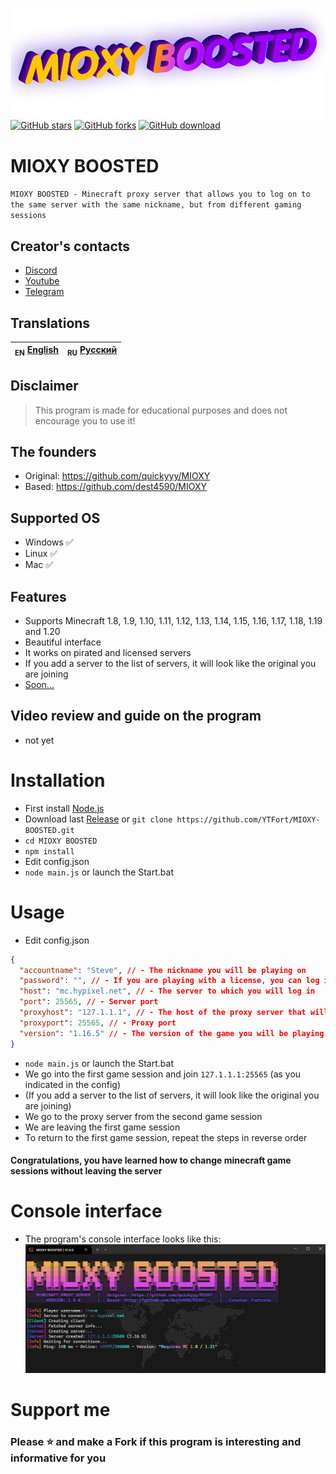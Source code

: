 ![Header](/IMG/logo.png)
<a href="https://github.com/YTFort/MIOXY-BOOSTED/stargazers"><img src="https://badgen.net/github/stars/YTFort/MIOXY-BOOSTED" alt="GitHub stars"/></a>
<a href="https://github.com/YTFort/MIOXY-BOOSTED"><img src="https://badgen.net/github/forks/YTFort/MIOXY-BOOSTED" alt="GitHub forks"/></a>
<a href="https://github.com/YTFort/MIOXY-BOOSTED/releases"><img src="https://badgen.net/github/assets-dl/YTFort/MIOXY-BOOSTED" alt="GitHub download"/></a>
# MIOXY BOOSTED
`MIOXY BOOSTED - Minecraft proxy server that allows you to log on to the same server with the same nickname, but from different gaming sessions`

## Creator's contacts
- [Discord](https://discord.gg/bjgpVAxgyE)
- [Youtube](https://youtube.com/c/fortcote)
- [Telegram](https://t.me/FortcoteTG)

## Translations
| <sub>EN</sub> [English](README.md) | <sub>RU</sub> [Русский](README_RU.md) |
|-------------------------|----------------------------|

## Disclaimer
> This program is made for educational purposes and does not encourage you to use it!

## The founders
- Original: https://github.com/quickyyy/MIOXY
- Based: https://github.com/dest4590/MIOXY

## Supported OS
 * Windows ✅
 * Linux ✅
 * Mac ✅

## Features
 * Supports Minecraft 1.8, 1.9, 1.10, 1.11, 1.12, 1.13, 1.14, 1.15, 1.16, 1.17, 1.18, 1.19 and 1.20
 * Beautiful interface
 * It works on pirated and licensed servers
 * If you add a server to the list of servers, it will look like the original you are joining
 * [Soon...](https://github.com/YTFort/MIOXY-BOOSTED/discussions/2)

## Video review and guide on the program
 * not yet

# Installation
* First install [Node.js](https://nodejs.dev)
* Download last [Release](https://github.com/YTFort/MIOXY-BOOSTED/releases) or `git clone https://github.com/YTFort/MIOXY-BOOSTED.git`
* `cd MIOXY BOOSTED`
* `npm install`
* Edit config.json
* `node main.js` or launch the Start.bat

# Usage
 * Edit config.json
```json
{
  "accountname": "Steve", // - The nickname you will be playing on
  "password": "", // - If you are playing with a license, you can log in to your minecraft account here, if on a pirate server, then leave this field empty
  "host": "mc.hypixel.net", // - The server to which you will log in
  "port": 25565, // - Server port
  "proxyhost": "127.1.1.1", // - The host of the proxy server that will open on the localhost
  "proxyport": 25565, // - Proxy port
  "version": "1.16.5" // - The version of the game you will be playing
}
```
* `node main.js` or launch the Start.bat
* We go into the first game session and join `127.1.1.1:25565` (as you indicated in the config)
* (If you add a server to the list of servers, it will look like the original you are joining)
* We go to the proxy server from the second game session
* We are leaving the first game session
* To return to the first game session, repeat the steps in reverse order
#### Congratulations, you have learned how to change minecraft game sessions without leaving the server

# Console interface
* The program's console interface looks like this:
![Main](/IMG/main.png)

# Support me
### Please ⭐ and make a Fork if this program is interesting and informative for you
